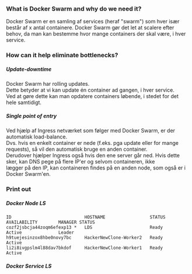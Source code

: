 ### What is Docker Swarm and why do we need it?
Docker Swarm er en samling af services (heraf "swarm") som hver især består af x antal containere.
Docker Swarm gør det let at scalere efter behov, da man kan bestemme hvor mange containers der skal være, i hver service.

### How can it help eliminate bottlenecks?

##### Update-downtime
Docker Swarm har rolling updates.<br/>
Dette betyder at vi kan update én container ad gangen, i hver service.<br />
Ved at gøre dette kan man opdatere containers løbende, i stedet for det hele samtidigt.

##### Single point of entry
Ved hjælp af Ingress netværket som følger med Docker Swarm, er der automatisk load-balance.<br/>
Dvs. hvis en enkelt container er nede (f.eks. pga update eller for mange requests), så vil den automatisk bruge en anden container.<br/>
Derudover hjælper Ingress også hvis den ene server går ned. Hvis dette sker, kan DNS pege på flere IP'er og selvom containeren, ikke<br/>
lægger på den IP, kan containeren findes på en anden node, som også er i Docker Swarm'en.

### Print out

##### Docker Node LS
```
ID                            HOSTNAME                 STATUS              AVAILABILITY        MANAGER STATUS
cozf2jsbcja44zoqm6efexp13 *   LDS                      Ready               Active              Leader
h9tuejesinzox8hbe0novy7bc     HackerNewClone-Worker2   Ready               Active              
li2i8ivgpslm4l88dav7bkdof     HackerNewClone-Worker1   Ready               Active
```

##### Docker Service LS
